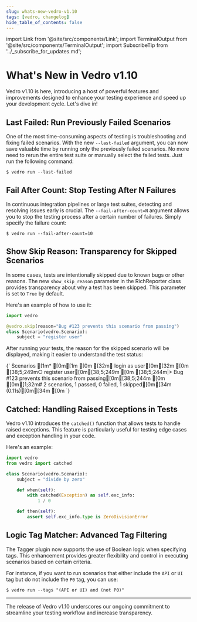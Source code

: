 ```yaml
---
slug: whats-new-vedro-v1.10
tags: [vedro, changelog]
hide_table_of_contents: false
---
```


import Link from '@site/src/components/Link';
import TerminalOutput from '@site/src/components/TerminalOutput';
import SubscribeTip from '../_subscribe_for_updates.md';

# What's New in Vedro v1.10

<Link to="https://pypi.org/project/vedro/">Vedro v1.10</Link> is here, introducing a host of powerful features and improvements designed to enhance your testing experience and speed up your development cycle. Let's dive in!

<!--truncate-->

## Last Failed: Run Previously Failed Scenarios

One of the most time-consuming aspects of testing is troubleshooting and fixing failed scenarios. With the new `--last-failed` argument, you can now save valuable time by running only the previously failed scenarios. No more need to rerun the entire test suite or manually select the failed tests. Just run the following command:

```shell
$ vedro run --last-failed
```

## Fail After Count: Stop Testing After N Failures

In continuous integration pipelines or large test suites, detecting and resolving issues early is crucial. The `--fail-after-count=N` argument allows you to stop the testing process after a certain number of failures. Simply specify the failure count:

```shell
$ vedro run --fail-after-count=10
```

## Show Skip Reason: Transparency for Skipped Scenarios

In some cases, tests are intentionally skipped due to known bugs or other reasons. The new `show_skip_reason` parameter in the RichReporter class provides transparency about why a test has been skipped. This parameter is set to `True` by default.

Here's an example of how to use it:

```python
import vedro

@vedro.skip(reason="Bug #123 prevents this scenario from passing")
class Scenario(vedro.Scenario):
    subject = "register user"
```

After running your tests, the reason for the skipped scenario will be displayed, making it easier to understand the test status:

<TerminalOutput>
{`
Scenarios
[1m* [0m[1m
[0m [32m✔ login as user[0m[32m
[0m [38;5;249m○ register user[0m[38;5;249m
[0m   [38;5;244m|> Bug #123 prevents this scenario from passing[0m[38;5;244m
[0m 
[0m[1;32m# 2 scenarios, 1 passed, 0 failed, 1 skipped[0m[34m (0.11s)[0m[34m
[0m
`}
</TerminalOutput>


## Catched: Handling Raised Exceptions in Tests

Vedro v1.10 introduces the `catched()` function that allows tests to handle raised exceptions. This feature is particularly useful for testing edge cases and exception handling in your code.

Here's an example:

```python
import vedro
from vedro import catched

class Scenario(vedro.Scenario):
    subject = "divide by zero"

    def when(self):
        with catched(Exception) as self.exc_info:
            1 / 0

    def then(self):
        assert self.exc_info.type is ZeroDivisionError
```

## Logic Tag Matcher: Advanced Tag Filtering

The Tagger plugin now supports the use of <Link to="https://en.wikipedia.org/wiki/Boolean_algebra">Boolean logic</Link> when specifying tags. This enhancement provides greater flexibility and control in executing scenarios based on certain criteria.

For instance, if you want to run scenarios that either include the `API` or `UI` tag but do not include the `P0` tag, you can use:

```shell
$ vedro run --tags "(API or UI) and (not P0)"
```

---

The release of Vedro v1.10 underscores our ongoing commitment to streamline your testing workflow and increase transparency.

<SubscribeTip />

